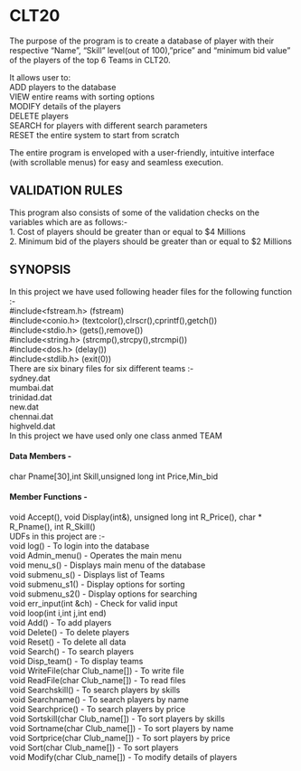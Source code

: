 # CLT20
The purpose of the program is to create a database of player with their respective “Name”, “Skill” level(out of 100),”price” and
“minimum bid value” of the players of the top  6 Teams in CLT20.

It allows user to:  
	ADD players to the database  
	VIEW entire reams with sorting options  
	MODIFY details of the players  
	DELETE players  
	SEARCH for players with different search parameters  
	RESET the entire system to start from scratch  

The entire program is enveloped with a user-friendly, intuitive interface (with scrollable menus) for easy and seamless execution.  

## VALIDATION RULES
This program also consists of some of the validation checks on the variables which are as follows:-  
	1. Cost of players should be greater than or equal to $4 Millions  
	2. Minimum bid of the players should be greater than or equal to $2 Millions  

## SYNOPSIS

In this project we have used following header files for the following function :-  
#include<fstream.h>  (fstream)  
#include<conio.h>  (textcolor(),clrscr(),cprintf(),getch())  
#include<stdio.h>  (gets(),remove())  
#include<string.h>  (strcmp(),strcpy(),strcmpi())  
#include<dos.h>  (delay())  
#include<stdlib.h>  (exit(0))  
There are six binary files for six different teams :-  
	sydney.dat  
	mumbai.dat  
	trinidad.dat  
	new.dat  
	chennai.dat  
	highveld.dat  
In this project we have used only one class anmed TEAM  
#### Data Members - 
char Pname[30],int Skill,unsigned long int Price,Min_bid  
#### Member Functions - 
void Accept(), void Display(int&), unsigned long int R_Price(), char * R_Pname(), int R_Skill()  
UDFs in this project are :-  
void log() - To login into the database  
void Admin_menu() - Operates the main menu  
void menu_s() - Displays main menu of the database  
void submenu_s() - Displays list of Teams  
void submenu_s1() - Display options for sorting  
void submenu_s2() - Display options for searching  
void err_input(int &ch) - Check for valid input  
void loop(int i,int j,int end)  
void Add() - To add players  
void Delete() - To delete players  
void Reset() - To delete all data  
void Search() - To search players  
void Disp_team() - To display teams  
void WriteFile(char Club_name[]) - To write file  
void ReadFile(char Club_name[]) - To read files  
void Searchskill() - To search players by skills  
void Searchname() - To search players by name  
void Searchprice() - To search players by price  
void Sortskill(char Club_name[]) - To sort players by skills  
void Sortname(char Club_name[]) - To sort players by name  
void Sortprice(char Club_name[]) - To sort players by price  
void Sort(char Club_name[]) - To sort players  
void Modify(char Club_name[]) - To modify details of players  


